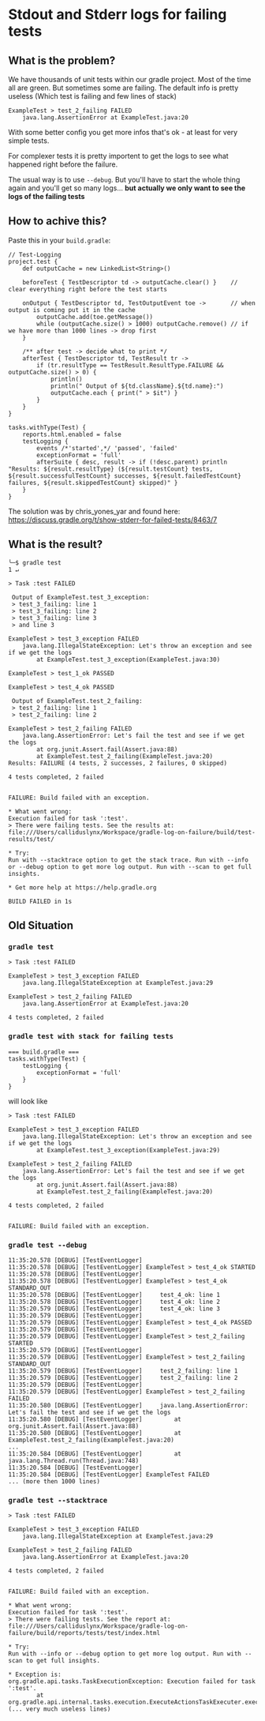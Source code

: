# Stdout and Stderr logs for failing tests

## What is the problem?

We have thousands of unit tests within our gradle project.
Most of the time all are green. But sometimes some are failing.
The default info is pretty useless (Which test is failing and few lines of stack)
```
ExampleTest > test_2_failing FAILED
    java.lang.AssertionError at ExampleTest.java:20
```

With some better config you get more infos that's ok - at least for very simple tests.

For complexer tests it is pretty importent to get the logs to see what happened right
before the failure.

The usual way is to use `--debug`. But you'll have to start the whole thing again and
you'll get so many logs... **but actually we only want to see the logs of the failing tests**  

## How to achive this?

Paste this in your `build.gradle`:
```
// Test-Logging
project.test {
    def outputCache = new LinkedList<String>()
    
    beforeTest { TestDescriptor td -> outputCache.clear() }    // clear everything right before the test starts
    
    onOutput { TestDescriptor td, TestOutputEvent toe ->       // when output is coming put it in the cache
        outputCache.add(toe.getMessage())
        while (outputCache.size() > 1000) outputCache.remove() // if we have more than 1000 lines -> drop first
    }

    /** after test -> decide what to print */
    afterTest { TestDescriptor td, TestResult tr ->
        if (tr.resultType == TestResult.ResultType.FAILURE && outputCache.size() > 0) {
            println()
            println(" Output of ${td.className}.${td.name}:")
            outputCache.each { print(" > $it") }
        }
    }
}

tasks.withType(Test) {
    reports.html.enabled = false
    testLogging {
        events /*'started',*/ 'passed', 'failed'
        exceptionFormat = 'full'
        afterSuite { desc, result -> if (!desc.parent) println "Results: ${result.resultType} (${result.testCount} tests, ${result.successfulTestCount} successes, ${result.failedTestCount} failures, ${result.skippedTestCount} skipped)" }
    }
}
```

The solution was by chris_yones_yar and found here: https://discuss.gradle.org/t/show-stderr-for-failed-tests/8463/7

## What is the result?

```
╰─$ gradle test                                                                                                                                                                                                                                                                              1 ↵

> Task :test FAILED

 Output of ExampleTest.test_3_exception:
 > test_3_failing: line 1
 > test_3_failing: line 2
 > test_3_failing: line 3
 > and line 3

ExampleTest > test_3_exception FAILED
    java.lang.IllegalStateException: Let's throw an exception and see if we get the logs
        at ExampleTest.test_3_exception(ExampleTest.java:30)

ExampleTest > test_1_ok PASSED

ExampleTest > test_4_ok PASSED

 Output of ExampleTest.test_2_failing:
 > test_2_failing: line 1
 > test_2_failing: line 2

ExampleTest > test_2_failing FAILED
    java.lang.AssertionError: Let's fail the test and see if we get the logs
        at org.junit.Assert.fail(Assert.java:88)
        at ExampleTest.test_2_failing(ExampleTest.java:20)
Results: FAILURE (4 tests, 2 successes, 2 failures, 0 skipped)

4 tests completed, 2 failed


FAILURE: Build failed with an exception.

* What went wrong:
Execution failed for task ':test'.
> There were failing tests. See the results at: file:///Users/calliduslynx/Workspace/gradle-log-on-failure/build/test-results/test/

* Try:
Run with --stacktrace option to get the stack trace. Run with --info or --debug option to get more log output. Run with --scan to get full insights.

* Get more help at https://help.gradle.org

BUILD FAILED in 1s
```

## Old Situation

### `gradle test`
```
> Task :test FAILED

ExampleTest > test_3_exception FAILED
    java.lang.IllegalStateException at ExampleTest.java:29

ExampleTest > test_2_failing FAILED
    java.lang.AssertionError at ExampleTest.java:20

4 tests completed, 2 failed
```

### `gradle test with stack for failing tests`

```
=== build.gradle ===
tasks.withType(Test) {
    testLogging {
        exceptionFormat = 'full'
    }
}
```

will look like

```
> Task :test FAILED

ExampleTest > test_3_exception FAILED
    java.lang.IllegalStateException: Let's throw an exception and see if we get the logs
        at ExampleTest.test_3_exception(ExampleTest.java:29)

ExampleTest > test_2_failing FAILED
    java.lang.AssertionError: Let's fail the test and see if we get the logs
        at org.junit.Assert.fail(Assert.java:88)
        at ExampleTest.test_2_failing(ExampleTest.java:20)

4 tests completed, 2 failed


FAILURE: Build failed with an exception.
```

### `gradle test --debug`

```
11:35:20.578 [DEBUG] [TestEventLogger]
11:35:20.578 [DEBUG] [TestEventLogger] ExampleTest > test_4_ok STARTED
11:35:20.578 [DEBUG] [TestEventLogger]
11:35:20.578 [DEBUG] [TestEventLogger] ExampleTest > test_4_ok STANDARD_OUT
11:35:20.578 [DEBUG] [TestEventLogger]     test_4_ok: line 1
11:35:20.578 [DEBUG] [TestEventLogger]     test_4_ok: line 2
11:35:20.579 [DEBUG] [TestEventLogger]     test_4_ok: line 3
11:35:20.579 [DEBUG] [TestEventLogger]
11:35:20.579 [DEBUG] [TestEventLogger] ExampleTest > test_4_ok PASSED
11:35:20.579 [DEBUG] [TestEventLogger]
11:35:20.579 [DEBUG] [TestEventLogger] ExampleTest > test_2_failing STARTED
11:35:20.579 [DEBUG] [TestEventLogger]
11:35:20.579 [DEBUG] [TestEventLogger] ExampleTest > test_2_failing STANDARD_OUT
11:35:20.579 [DEBUG] [TestEventLogger]     test_2_failing: line 1
11:35:20.579 [DEBUG] [TestEventLogger]     test_2_failing: line 2
11:35:20.579 [DEBUG] [TestEventLogger]
11:35:20.579 [DEBUG] [TestEventLogger] ExampleTest > test_2_failing FAILED
11:35:20.580 [DEBUG] [TestEventLogger]     java.lang.AssertionError: Let's fail the test and see if we get the logs
11:35:20.580 [DEBUG] [TestEventLogger]         at org.junit.Assert.fail(Assert.java:88)
11:35:20.580 [DEBUG] [TestEventLogger]         at ExampleTest.test_2_failing(ExampleTest.java:20)
...
11:35:20.584 [DEBUG] [TestEventLogger]         at java.lang.Thread.run(Thread.java:748)
11:35:20.584 [DEBUG] [TestEventLogger]
11:35:20.584 [DEBUG] [TestEventLogger] ExampleTest FAILED
... (more then 1000 lines)
```

### `gradle test --stacktrace`

```
> Task :test FAILED

ExampleTest > test_3_exception FAILED
    java.lang.IllegalStateException at ExampleTest.java:29

ExampleTest > test_2_failing FAILED
    java.lang.AssertionError at ExampleTest.java:20

4 tests completed, 2 failed


FAILURE: Build failed with an exception.

* What went wrong:
Execution failed for task ':test'.
> There were failing tests. See the report at: file:///Users/calliduslynx/Workspace/gradle-log-on-failure/build/reports/tests/test/index.html

* Try:
Run with --info or --debug option to get more log output. Run with --scan to get full insights.

* Exception is:
org.gradle.api.tasks.TaskExecutionException: Execution failed for task ':test'.
        at org.gradle.api.internal.tasks.execution.ExecuteActionsTaskExecuter.executeActions(ExecuteActionsTaskExecuter.java:100)
(... very much useless lines)
```